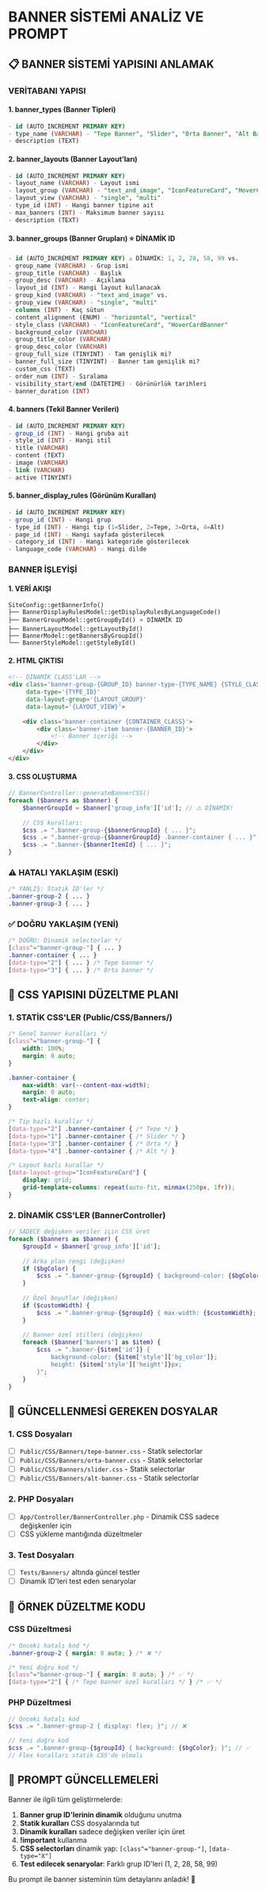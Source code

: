 # BANNER SİSTEMİ ANALİZ VE PROMPT

## 📋 BANNER SİSTEMİ YAPISINI ANLAMAK

### VERİTABANI YAPISI

#### 1. banner_types (Banner Tipleri)
```sql
- id (AUTO_INCREMENT PRIMARY KEY)
- type_name (VARCHAR) - "Tepe Banner", "Slider", "Orta Banner", "Alt Banner"
- description (TEXT)
```

#### 2. banner_layouts (Banner Layout'ları)
```sql
- id (AUTO_INCREMENT PRIMARY KEY)  
- layout_name (VARCHAR) - Layout ismi
- layout_group (VARCHAR) - "text_and_image", "IconFeatureCard", "HoverCardBanner"
- layout_view (VARCHAR) - "single", "multi"
- type_id (INT) - Hangi banner tipine ait
- max_banners (INT) - Maksimum banner sayısı
- description (TEXT)
```

#### 3. banner_groups (Banner Grupları) ⭐ DİNAMİK ID
```sql
- id (AUTO_INCREMENT PRIMARY KEY) ⚠️ DİNAMİK: 1, 2, 28, 58, 99 vs.
- group_name (VARCHAR) - Grup ismi
- group_title (VARCHAR) - Başlık
- group_desc (VARCHAR) - Açıklama
- layout_id (INT) - Hangi layout kullanacak
- group_kind (VARCHAR) - "text_and_image" vs.
- group_view (VARCHAR) - "single", "multi"
- columns (INT) - Kaç sütun
- content_alignment (ENUM) - "horizontal", "vertical"
- style_class (VARCHAR) - "IconFeatureCard", "HoverCardBanner"
- background_color (VARCHAR)
- group_title_color (VARCHAR)
- group_desc_color (VARCHAR)
- group_full_size (TINYINT) - Tam genişlik mi?
- banner_full_size (TINYINT) - Banner tam genişlik mi?
- custom_css (TEXT)
- order_num (INT) - Sıralama
- visibility_start/end (DATETIME) - Görünürlük tarihleri
- banner_duration (INT)
```

#### 4. banners (Tekil Banner Verileri)
```sql
- id (AUTO_INCREMENT PRIMARY KEY)
- group_id (INT) - Hangi gruba ait
- style_id (INT) - Hangi stil
- title (VARCHAR)
- content (TEXT)
- image (VARCHAR)
- link (VARCHAR)
- active (TINYINT)
```

#### 5. banner_display_rules (Görünüm Kuralları)
```sql
- id (AUTO_INCREMENT PRIMARY KEY)
- group_id (INT) - Hangi grup
- type_id (INT) - Hangi tip (1=Slider, 2=Tepe, 3=Orta, 4=Alt)
- page_id (INT) - Hangi sayfada gösterilecek
- category_id (INT) - Hangi kategoride gösterilecek
- language_code (VARCHAR) - Hangi dilde
```

### BANNER İŞLEYİŞİ

#### 1. VERİ AKIŞI
```
SiteConfig::getBannerInfo()
├── BannerDisplayRulesModel::getDisplayRulesByLanguageCode()
├── BannerGroupModel::getGroupById() ⭐ DİNAMİK ID
├── BannerLayoutModel::getLayoutById()
├── BannerModel::getBannersByGroupId()
└── BannerStyleModel::getStyleById()
```

#### 2. HTML ÇIKTISI
```html
<!-- DİNAMİK CLASS'LAR -->
<div class='banner-group-{GROUP_ID} banner-type-{TYPE_NAME} {STYLE_CLASS}' 
     data-type='{TYPE_ID}' 
     data-layout-group='{LAYOUT_GROUP}' 
     data-layout='{LAYOUT_VIEW}'>
     
    <div class='banner-container {CONTAINER_CLASS}'>
        <div class='banner-item banner-{BANNER_ID}'>
            <!-- Banner içeriği -->
        </div>
    </div>
</div>
```

#### 3. CSS OLUŞTURMA
```php
// BannerController::generateBannerCSS()
foreach ($banners as $banner) {
    $bannerGroupId = $banner['group_info']['id']; // ⚠️ DİNAMİK!
    
    // CSS kuralları:
    $css .= ".banner-group-{$bannerGroupId} { ... }";
    $css .= ".banner-group-{$bannerGroupId} .banner-container { ... }";
    $css .= ".banner-{$bannerItemId} { ... }";
}
```

### ⚠️ HATALI YAKLAŞIM (ESKİ)
```css
/* YANLIŞ: Statik ID'ler */
.banner-group-2 { ... }
.banner-group-3 { ... }
```

### ✅ DOĞRU YAKLAŞIM (YENİ)
```css
/* DOĞRU: Dinamik selectorlar */
[class^="banner-group-"] { ... }
.banner-container { ... }
[data-type="2"] { ... } /* Tepe banner */
[data-type="3"] { ... } /* Orta banner */
```

## 🎯 CSS YAPISINI DÜZELTME PLANI

### 1. STATİK CSS'LER (Public/CSS/Banners/)
```css
/* Genel banner kuralları */
[class^="banner-group-"] {
    width: 100%;
    margin: 0 auto;
}

.banner-container {
    max-width: var(--content-max-width);
    margin: 0 auto;
    text-align: center;
}

/* Tip bazlı kurallar */
[data-type="2"] .banner-container { /* Tepe */ }
[data-type="1"] .banner-container { /* Slider */ }
[data-type="3"] .banner-container { /* Orta */ }
[data-type="4"] .banner-container { /* Alt */ }

/* Layout bazlı kurallar */
[data-layout-group="IconFeatureCard"] { 
    display: grid;
    grid-template-columns: repeat(auto-fit, minmax(250px, 1fr));
}
```

### 2. DİNAMİK CSS'LER (BannerController)
```php
// SADECE değişken veriler için CSS üret
foreach ($banners as $banner) {
    $groupId = $banner['group_info']['id'];
    
    // Arka plan rengi (değişken)
    if ($bgColor) {
        $css .= ".banner-group-{$groupId} { background-color: {$bgColor}; }";
    }
    
    // Özel boyutlar (değişken)
    if ($customWidth) {
        $css .= ".banner-group-{$groupId} { max-width: {$customWidth}; }";
    }
    
    // Banner özel stilleri (değişken)
    foreach ($banner['banners'] as $item) {
        $css .= ".banner-{$item['id']} { 
            background-color: {$item['style']['bg_color']};
            height: {$item['style']['height']}px;
        }";
    }
}
```

## 📝 GÜNCELLENMESİ GEREKEN DOSYALAR

### 1. CSS Dosyaları
- [ ] `Public/CSS/Banners/tepe-banner.css` - Statik selectorlar
- [ ] `Public/CSS/Banners/orta-banner.css` - Statik selectorlar  
- [ ] `Public/CSS/Banners/slider.css` - Statik selectorlar
- [ ] `Public/CSS/Banners/alt-banner.css` - Statik selectorlar

### 2. PHP Dosyaları
- [ ] `App/Controller/BannerController.php` - Dinamik CSS sadece değişkenler için
- [ ] CSS yükleme mantığında düzeltmeler

### 3. Test Dosyaları
- [ ] `Tests/Banners/` altında güncel testler
- [ ] Dinamik ID'leri test eden senaryolar

## 🔧 ÖRNEK DÜZELTME KODU

### CSS Düzeltmesi
```css
/* Önceki hatalı kod */
.banner-group-2 { margin: 0 auto; } /* ❌ */

/* Yeni doğru kod */
[class^="banner-group-"] { margin: 0 auto; } /* ✅ */
[data-type="2"] { /* Tepe banner özel kuralları */ } /* ✅ */
```

### PHP Düzeltmesi  
```php
// Önceki hatalı kod
$css .= ".banner-group-2 { display: flex; }"; // ❌

// Yeni doğru kod
$css .= ".banner-group-{$groupId} { background: {$bgColor}; }"; // ✅
// Flex kuralları statik CSS'de olmalı
```

## 🚀 PROMPT GÜNCELLEMELERİ

Banner ile ilgili tüm geliştirmelerde:

1. **Banner grup ID'lerinin dinamik** olduğunu unutma
2. **Statik kuralları** CSS dosyalarında tut
3. **Dinamik kuralları** sadece değişken veriler için üret
4. **!important** kullanma
5. **CSS selectorları** dinamik yap: `[class^="banner-group-"]`, `[data-type="X"]`
6. **Test edilecek senaryolar**: Farklı grup ID'leri (1, 2, 28, 58, 99)

Bu prompt ile banner sisteminin tüm detaylarını anladık! 🎯
